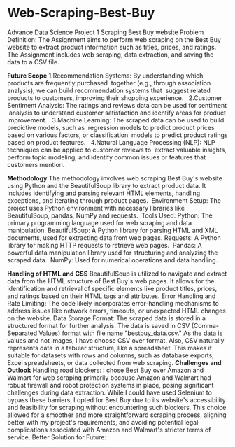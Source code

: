 # Web-Scraping-Best-Buy
Advance Data Science Project 1 Scraping Best Buy website
Problem Definition: 
The Assignment aims to perform web scraping on the Best Buy website to extract product information such as titles, prices, and ratings. The Assignment includes web scraping, data extraction, and saving the data to a CSV file. 

**Future Scope** 
1.Recommendation Systems: By understanding which products are frequently purchased  together (e.g., through association analysis), we can build recommendation systems that  suggest related products to customers, improving their shopping experience.  
2.Customer Sentiment Analysis: The ratings and reviews data can be used for sentiment  analysis to understand customer satisfaction and identify areas for product improvement.  
3.Machine Learning: The scraped data can be used to build predictive models, such as  regression models to predict product prices based on various factors, or classification  models to predict product ratings based on product features.  
4.Natural Language Processing (NLP): NLP techniques can be applied to customer reviews to  extract valuable insights, perform topic modeling, and identify common issues or features that customers mention. 

**Methodology** 
The methodology involves web scraping Best Buy's website using Python and the BeautifulSoup library to extract product data. It includes identifying and parsing relevant HTML elements, handling exceptions, and iterating through product pages. 
Environment Setup: The project uses Python environment with necessary libraries like BeautifulSoup, pandas, NumPy and requests. 
Tools Used: Python: The primary programming language used for web scraping and data manipulation.
BeautifulSoup: A Python library for parsing HTML and XML documents, used for extracting data from web pages. 
Requests: A Python library for making HTTP requests to retrieve web pages. 
Pandas: A powerful data manipulation library used for structuring and analyzing the scraped data. 
NumPy: Used for numerical operations and data handling. 

**Handling of HTML and CSS** 
BeautifulSoup is utilized to navigate and extract data from the HTML structure of Best Buy's web pages. It allows for the identification and retrieval of specific elements like product titles, prices, and ratings based on their HTML tags and attributes. Error Handling and Rate Limiting: 
The code likely incorporates error-handling mechanisms to address issues like network errors, timeouts, or unexpected HTML changes on the website. Data Storage Format: The scraped data is stored in a structured format for further analysis. The data is saved in CSV (Comma-Separated Values) format with file name "bestbuy_data.csv." 
As the data is values and not images, I have choose CSV over format. Also, CSV naturally represents data in a tabular structure, like a spreadsheet. This makes it suitable for datasets with rows and columns, such as database exports, Excel spreadsheets, or data collected from web scraping. 
**Challenges and Outlook** 
Handling road blockers: I chose Best Buy over Amazon and Walmart for web scraping primarily because Amazon and Walmart had robust firewall and robot protection systems in place, posing significant challenges during data extraction. While I could have used Selenium to bypass these barriers, I opted for Best Buy due to its website's accessibility and feasibility for scraping without encountering such blockers. This choice allowed for a smoother and more straightforward scraping process, aligning better with my project's requirements, and avoiding potential legal complications associated with Amazon and Walmart's stricter terms of service. 
Better Solution for Future:
